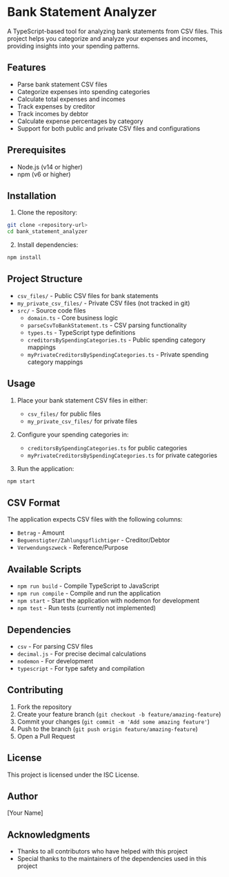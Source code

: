 # Bank Statement Analyzer

A TypeScript-based tool for analyzing bank statements from CSV files. This project helps you categorize and analyze your expenses and incomes, providing insights into your spending patterns.

## Features

- Parse bank statement CSV files
- Categorize expenses into spending categories
- Calculate total expenses and incomes
- Track expenses by creditor
- Track incomes by debtor
- Calculate expense percentages by category
- Support for both public and private CSV files and configurations

## Prerequisites

- Node.js (v14 or higher)
- npm (v6 or higher)

## Installation

1. Clone the repository:
```bash
git clone <repository-url>
cd bank_statement_analyzer
```

2. Install dependencies:
```bash
npm install
```

## Project Structure

- `csv_files/` - Public CSV files for bank statements
- `my_private_csv_files/` - Private CSV files (not tracked in git)
- `src/` - Source code files
  - `domain.ts` - Core business logic
  - `parseCsvToBankStatement.ts` - CSV parsing functionality
  - `types.ts` - TypeScript type definitions
  - `creditorsBySpendingCategories.ts` - Public spending category mappings
  - `myPrivateCreditorsBySpendingCategories.ts` - Private spending category mappings

## Usage

1. Place your bank statement CSV files in either:
   - `csv_files/` for public files
   - `my_private_csv_files/` for private files

2. Configure your spending categories in:
   - `creditorsBySpendingCategories.ts` for public categories
   - `myPrivateCreditorsBySpendingCategories.ts` for private categories

3. Run the application:
```bash
npm start
```

## CSV Format

The application expects CSV files with the following columns:
- `Betrag` - Amount
- `Beguenstigter/Zahlungspflichtiger` - Creditor/Debtor
- `Verwendungszweck` - Reference/Purpose

## Available Scripts

- `npm run build` - Compile TypeScript to JavaScript
- `npm run compile` - Compile and run the application
- `npm start` - Start the application with nodemon for development
- `npm test` - Run tests (currently not implemented)

## Dependencies

- `csv` - For parsing CSV files
- `decimal.js` - For precise decimal calculations
- `nodemon` - For development
- `typescript` - For type safety and compilation

## Contributing

1. Fork the repository
2. Create your feature branch (`git checkout -b feature/amazing-feature`)
3. Commit your changes (`git commit -m 'Add some amazing feature'`)
4. Push to the branch (`git push origin feature/amazing-feature`)
5. Open a Pull Request

## License

This project is licensed under the ISC License.

## Author

[Your Name]

## Acknowledgments

- Thanks to all contributors who have helped with this project
- Special thanks to the maintainers of the dependencies used in this project
